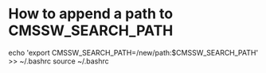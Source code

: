 # How to append a path to CMSSW_SEARCH_PATH
echo 'export CMSSW_SEARCH_PATH=/new/path:$CMSSW_SEARCH_PATH' >> ~/.bashrc
source ~/.bashrc
